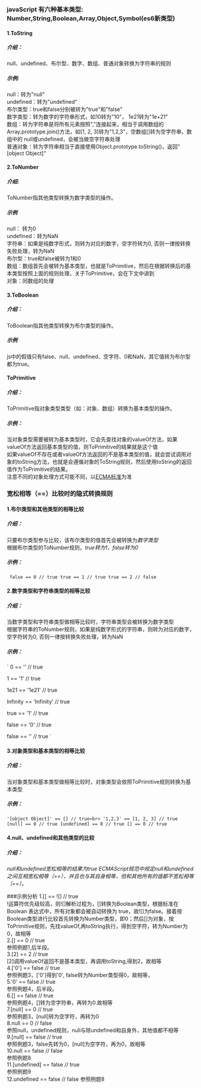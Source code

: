 ### javaScript 有六种基本类型: Number,String,Boolean,Array,Object,Symbol(es6新类型) 

#### 1.ToString  
##### 介绍：  
  null、undefined、布尔型、数字、数组、普通对象转换为字符串的规则  
##### 示例:
  null：转为"null"  
  undefined：转为"undefined"  
  布尔类型：true和false分别被转为"true"和"false"  
  数字类型：转为数字的字符串形式，如10转为"10"， 1e21转为"1e+21"  
  数组：转为字符串是将所有元素按照","连接起来，相当于调用数组的Array.prototype.join()方法，如[1, 2, 3]转为"1,2,3"，空数组[]转为空字符串，数组中的  null或undefined，会被当做空字符串处理  
  普通对象：转为字符串相当于直接使用Object.prototype.toString()，返回"[object Object]"  
  #### 2.ToNumber
##### 介绍:
ToNumber指其他类型转换为数字类型的操作。
##### 示例
  null： 转为0  
undefined：转为NaN  
字符串：如果是纯数字形式，则转为对应的数字，空字符转为0, 否则一律按转换失败处理，转为NaN  
布尔型：true和false被转为1和0  
数组：数组首先会被转为基本类型，也就是ToPrimitive，然后在根据转换后的基本类型按照上面的规则处理，关于ToPrimitive，会在下文中讲到   
对象：同数组的处理  
#### 3.ToBoolean
##### 介绍：
ToBoolean指其他类型转换为布尔类型的操作。
##### 示例
js中的假值只有false、null、undefined、空字符、0和NaN，其它值转为布尔型都为true。
#### ToPrimitive
##### 介绍：
ToPrimitive指对象类型类型（如：对象、数组）转换为基本类型的操作。
##### 示例：
当对象类型需要被转为基本类型时，它会先查找对象的valueOf方法，如果valueOf方法返回基本类型的值，则ToPrimitive的结果就是这个值  
如果valueOf不存在或者valueOf方法返回的不是基本类型的值，就会尝试调用对象的toString方法，也就是会遵循对象的ToString规则，然后使用toString的返回值作为ToPrimitive的结果。  
注意不同的对象处理方式可能不同，以[ECMA标准](https://www.ecma-international.org/ecma-262/6.0/#sec-toprimitive)为准

### 宽松相等（==）比较时的隐式转换规则
#### 1.布尔类型和其他类型的相等比较
##### 介绍：
只要布尔类型参与比较，该布尔类型的值首先会被转换为*数字类型*  
根据布尔类型的ToNumber规则，*true转为1，false转为0*
##### 示例：
`  false == 0 // true
  true == 1 // true
  true == 2 // false
`
#### 2.数字类型和字符串类型的相等比较
##### 介绍：
当数字类型和字符串类型做相等比较时，字符串类型会被转换为数字类型  
根据字符串的ToNumber规则，如果是纯数字形式的字符串，则转为对应的数字，空字符转为0, 否则一律按转换失败处理，转为NaN
##### 示例：
`  0 == '' // true  

  1 == '1' // true  
  
  1e21 == '1e21' // true  
  
  Infinity == 'Infinity' // true  
  
  true == '1' // true  
  
  false == '0' // true  
  
  false == '' // true
`
#### 3.对象类型和基本类型的相等比较
##### 介绍： 
当对象类型和基本类型做相等比较时，对象类型会依照ToPrimitive规则转换为基本类型
##### 示例： 
 `'[object Object]' == {} // true<br>
  '1,2,3' == [1, 2, 3] // true
   [null] == 0 // true
  [undefined] == 0 // true
  [] == 0 // true`
  
 #### 4.null、undefined和其他类型的比较
 ##### 介绍：
 *null和undefined宽松相等的结果为true*
 *ECMAScript规范中规定null和undefined之间互相宽松相等（==），并且也与其自身相等，但和其他所有的值都不宽松相等（==）。*

###示例分析
  1.[] == ![] // true  
  !运算符优先级较高，则![]解析过程为，[]转换为Boolean类型，根据标准在 Boolean 表达式中，所有对象都会被自动转换为 true，故![]为false。接着按Boolean类型进行比较首先转换为Number类型，即0；然后[]为对象，按ToPrimitive规则，先找valueOf,再toString执行，得到空字符，转为Number为0，故相等  
  2.[] == 0 // true  
  参照例题1,后半段。  
  3.[2] == 2 // true  
  [2]调用valueOf返回不是基本类型，再调用toString,得到2，故相等  
  4.['0'] == false // true  
  参照例题3，['0']得到'0', false转为Number类型得0，故相等，  
  5.'0' == false // true  
  参照例题4，后半段。  
  6.[] == false // true  
  参照例题4，[]转为空字符串，再转为0.故相等  
  7.[null] == 0 // true  
 参照例题3，[null]转为空字符，再转为0  
  8.null == 0 // false    
  参照null，undefined规则，null与除undefined和自身外，其他值都不相等  
  9.[null] == false // true   
  参照例题3，false先转为0，[null]为空字符，再为0，故相等  
  10.null == false // false  
  参照例题8  
  11.[undefined] == false // true  
  参照例题9  
  12.undefined == false // false
  参照例题8
